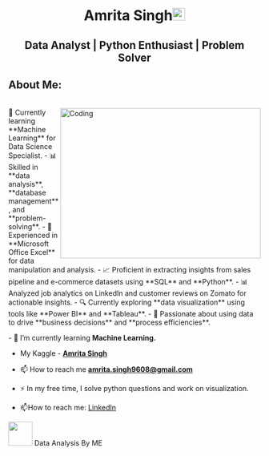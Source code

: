 <h1 align="center">Amrita Singh<img src="https://media.giphy.com/media/hvRJCLFzcasrR4ia7z/giphy.gif" width="25px"> </h1>
<h2 align="center">Data Analyst | Python Enthusiast | Problem Solver </h2>
<h2 dir="auto"></a> <strong>About Me:</strong></h2>
<br><img align="right" alt="Coding" width="400" height="300" src="https://static.wixstatic.com/media/2be1ce_864567900845418ebfd61e297637464d~mv2.gif">
 🌱 Currently learning **Machine Learning** for Data Science Specialist.
- 📊 Skilled in **data analysis**, **database management**, and **problem-solving**.
- 💼 Experienced in **Microsoft Office Excel** for data manipulation and analysis.
- 📈 Proficient in extracting insights from sales pipeline and e-commerce datasets using **SQL** and **Python**.
- 📊 Analyzed job analytics on LinkedIn and customer reviews on Zomato for actionable insights.
- 🔍 Currently exploring **data visualization** using tools like **Power BI** and **Tableau**.
- 🚀 Passionate about using data to drive **business decisions** and **process efficiencies**.
 
 
 
 
 
 
 \- 🌱 I’m currently learning **Machine Learning.**

 - My Kaggle - **[Amrita Singh](https://www.kaggle.com/amritasingh97)**

- 📫 How to reach me **amrita.singh9608@gmail.com**
- :zap: In my free time, I solve python questions and work on visualization.
- :mailbox:How to reach me: [LinkedIn](https://www.linkedin.com/in/amrita-singh-458422192/)

 <img src=https://user-images.githubusercontent.com/106439762/178428775-03d67679-9aa4-4b08-91e9-6eb6ed8faf66.gif  width="48" height="48"> Data Analysis By ME
 

